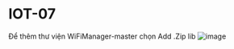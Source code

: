 # IOT-07
Để thêm thư viện WiFiManager-master chọn Add .Zip lib 
![image](https://github.com/Pie-D/IOT-07/assets/95642401/a9314294-b334-49fe-9fbd-6f6436b5b452)
